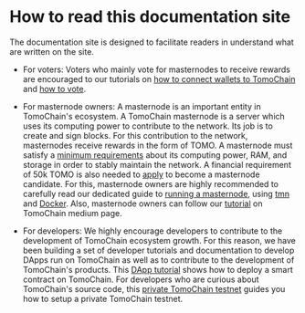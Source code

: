# How to read this documentation site
The documentation site is designed to facilitate readers 
in understand what are written on the site.

* For voters: Voters who mainly vote for masternodes to receive rewards are 
encouraged to our tutorials on [how to connect wallets to TomoChain](/get-started/wallet) and [how to vote](/get-started/voting/).

* For masternode owners: A masternode is an important entity in TomoChain's ecosystem.
A TomoChain masternode is a server which uses its computing power to 
contribute to the network. Its job is to create and sign blocks. 
For this contribution to the network, masternodes receive rewards in 
the form of TOMO.
A masternode must satisfy a [minimum requirements](/masternode/requirements/) about 
its computing power, RAM, and storage
in order to stably maintain the network.
A financial requirement of 50k TOMO is also needed to [apply](/masternode/applying/) 
to become a masternode candidate.
For this, masternode owners are highly recommended to carefully read our dedicated guide
to [running a masternode](/masternode/masternode-setup-guide/), 
using [tmn](/masternode/tmn/) and [Docker](/masternode/docker/).
Also, masternode owners can follow our [tutorial](https://medium.com/tomochain/how-to-run-a-tomochain-masternode-from-a-to-z-3793752dc3d1) on TomoChain medium page.


* For developers: We highly encourage developers to contribute to the development of 
TomoChain ecosystem growth.
For this reason, we have been building a set of developer tutorials and documentation 
to develop DApps run on TomoChain as well as to contribute to the development
of TomoChain's products.
This [DApp tutorial](/advance/dappdeploytuto/) shows how to deploy a smart contract 
on TomoChain.
For developers who are curious about TomoChain's source code, this 
[private TomoChain testnet](/advance/tutoprivatenet/) guides you how to setup 
a private TomoChain testnet.